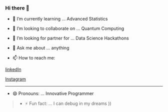### Hi there 👋

- 🌱 I’m currently learning ... Advanced Statistics
- 👯 I’m looking to collaborate on ... Quantum Computing
- 🤔 I’m looking for partner for ... Data Science Hackathons
- 💬 Ask me about ... anything

- 📫 How to reach me: 

[linkedIn](https://linkedin.com/in/kanishksh4rma)

[Instagram](https://www.instagram.com/holyy.lucifer)

---

- 😄 Pronouns: ... Innovative Programmer

> - ⚡ Fun fact: ... I can debug in my dreams ))

